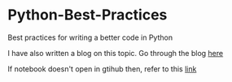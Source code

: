 # Python-Best-Practices
Best practices for writing a better code in Python

I have also written a blog on this topic. Go through the blog [here](https://medium.com/@mohankrishnagupta/python-best-practices-4ad47c81b9bc)<br>


If notebook doesn't open in gtihub then, refer to this [link](https://nbviewer.org/github/Mohan-Gupta/Python-Best-Practices/blob/main/Python%20Best%20Practices.ipynb)
